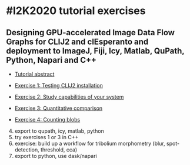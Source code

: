 # #I2K2020 tutorial exercises
## Designing GPU-accelerated Image Data Flow Graphs for CLIJ2 and clEsperanto and deployment to ImageJ, Fiji, Icy, Matlab, QuPath, Python, Napari and C++

* [Tutorial abstract](9.pdf)

* [Exercise 1: Testing CLIJ2 installation](https://github.com/haesleinhuepf/i2k2020_tutorial_clij_clesperanto/blob/master/exercise1_benchmarking.md)
* [Exercise 2: Study capabilities of your system](https://github.com/haesleinhuepf/i2k2020_tutorial_clij_clesperanto/blob/master/exercise2_study_clinfo.md)
* [Exercise 3: Quantitative comparison](https://github.com/haesleinhuepf/i2k2020_tutorial_clij_clesperanto/blob/master/exercise3_quantitative_comparison.md)
* [Exercise 4: Counting blobs](https://github.com/haesleinhuepf/i2k2020_tutorial_clij_clesperanto/blob/master/exercise4_counting_blobs.md)

4. export to qupath, icy, matlab, python
7. try exercises 1 or 3 in C++
5. exercise: build up a workflow for tribolium morphometry (blur, spot-detection, threshold, cca)
6. export to python, use dask/napari


